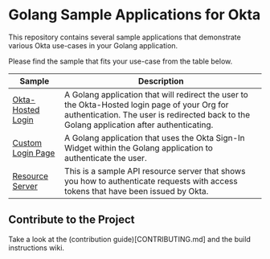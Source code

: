 # Golang Sample Applications for Okta
This repository contains several sample applications that demonstrate various Okta use-cases in your Golang application.

Please find the sample that fits your use-case from the table below.

| Sample                                  | Description |
|-----------------------------------------|-------------|
| [Okta-Hosted Login](/okta-hosted-login) | A Golang application that will redirect the user to the Okta-Hosted login page of your Org for authentication.  The user is redirected back to the Golang application after authenticating. |
| [Custom Login Page](/custom-login)      | A Golang application that uses the Okta Sign-In Widget within the Golang application to authenticate the user. |
| [Resource Server](/resource-server)      | This is a sample API resource server that shows you how to authenticate requests with access tokens that have been issued by Okta. |

## Contribute to the Project
Take a look at the (contribution guide)[CONTRIBUTING.md] and the build instructions wiki.
